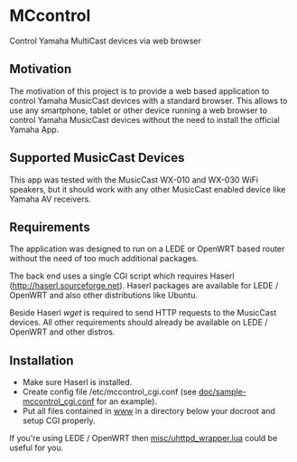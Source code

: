 # MCcontrol
Control Yamaha MultiCast devices via web browser

## Motivation
The motivation of this project is to provide a web based application to control
Yamaha MusicCast devices with a standard browser. This allows to use
any smartphone, tablet or other device running a web browser to
control Yamaha MusicCast devices without the need to install the official
Yamaha App.

## Supported MusicCast Devices
This app was tested with the MusicCast WX-010 and WX-030 WiFi speakers,
but it should work with any other MusicCast enabled device like Yamaha
AV receivers.

## Requirements
The application was designed to run on a LEDE or OpenWRT based router
without the need of too much additional packages.

The back end uses a single CGI script which requires Haserl (http://haserl.sourceforge.net). Haserl packages are available for
LEDE / OpenWRT and also other distributions like Ubuntu.

Beside Haserl *wget* is required to send HTTP requests to the MusicCast
devices. All other requirements should already be available on LEDE / OpenWRT
and other distros.

## Installation
* Make sure Haserl is installed.
* Create config file /etc/mccontrol_cgi.conf
  (see [doc/sample-mccontrol_cgi.conf](doc/sample-mccontrol_cgi.conf) for an
  example).
* Put all files contained in [www](www) in a directory below your docroot
  and setup CGI properly.

If you're using LEDE / OpenWRT then
[misc/uhttpd_wrapper.lua](misc/uhttpd_wrapper.lua) could be useful for you.

